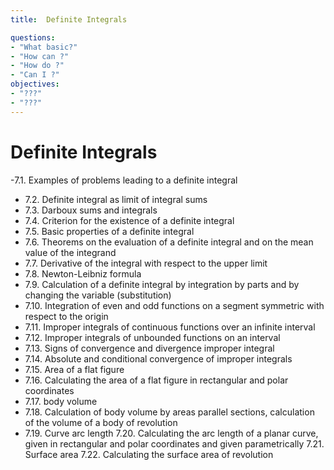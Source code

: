 ```yaml
---
title:  Definite Integrals

questions:
- "What basic?"
- "How can ?"
- "How do ?"
- "Can I ?"
objectives:
- "???"
- "???"
---
```


# Definite Integrals
-7.1. Examples of problems leading to a definite integral
- 7.2. Definite integral as limit of integral sums
- 7.3. Darboux sums and integrals
- 7.4. Criterion for the existence of a definite integral
- 7.5. Basic properties of a definite integral
- 7.6. Theorems on the evaluation of a definite integral and on the mean value of the integrand
- 7.7. Derivative of the integral with respect to the upper limit
- 7.8. Newton-Leibniz formula
- 7.9. Calculation of a definite integral by integration by parts and by changing the variable (substitution)
- 7.10. Integration of even and odd functions on a segment symmetric with respect to the origin
- 7.11. Improper integrals of continuous functions over an infinite interval
- 7.12. Improper integrals of unbounded functions on an interval
- 7.13. Signs of convergence and divergence improper integral
- 7.14. Absolute and conditional convergence of improper integrals
- 7.15. Area of a flat figure
- 7.16. Calculating the area of a flat figure in rectangular and polar coordinates
- 7.17. body volume
- 7.18. Calculation of body volume by areas parallel sections, calculation of the volume of a body of revolution
- 7.19. Curve arc length
7.20. Calculating the arc length of a planar curve, given in rectangular and polar coordinates and given parametrically
7.21. Surface area
7.22. Calculating the surface area of revolution
